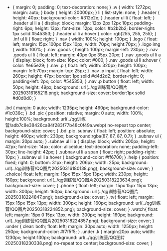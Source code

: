 * {
    margin: 0;
    padding: 0;
    text-decoration: none;
}
.w {
    width: 1272px;
    margin: auto;
}
body {
    height: 20000px;
}
li {
    list-style: none;
}
.header {
    height: 40px;
    background-color: #312e2e;
}
.header ul li {
    float: left;
}
.header ul li a {
    display: block;
    margin: 12px 2px 12px 10px;
    padding-right: 6px;
    height: 13px;
    font-size: 12px;
    color: #b2b2b2;
    border-right: 1px solid #545353;
}
.header ul li a:hover {
    color: rgb(255, 255, 255);
}
.inf ul li {
    float: right;
}
.nav {
    width: 100%;
    height: 100px;
}
.logo {
    float: left;
    margin: 15px 100px 15px 10px;
    width: 70px;
    height:70px;
}
.logo img {
    width: 100%;
}
.nav .goods {
   height: 100px;
   margin-left: 230px;
}
.nav .goods ul li {
    float: left;
    margin: 40px 0px 35px 20px;
}
.nav .goods ul li a {
    display: block;
    font-size: 16px;
    color: #000;
}
.nav .goods ul li a:hover {
color: #e65e29;
}
.nav .p {
    float: left;
    width: 320px;
    height: 100px;
    margin-left:70px;
    margin-top: 25px;
}
.nav .p input {
    float: left;
    width: 260px;
    height: 47px;
    border: 1px solid #d4d2d2;
    border-right: 0;
    padding-left: 2px;
    color: #545353;
}
.nav .p button {
    float: left;
    width: 50px;
    height: 49px;
    background: url(../qg训练营/QQ图片20250316165218.png);
    background-size: cover;
    border:1px solid #d0d0d0;
} 

.bd {
    margin: 0 auto;
    width: 1235px;
    height: 460px;
  background-color: #1c036c;
}
.bd .pic {
    position: relative;
    margin: 0 auto;
    width: 100%;
    height:100%;
    background: url(../qg训练营/adb7c8e38426ca84f283f77b48c0f49a.webp) no-repeat top center;
    background-size: cover;
}
.bd .pic .subnav {
    float: left;
    position: absolute;
    height: 460px;
    width: 230px;
    background:rgba(87, 87, 87, 0.7);
}
.subnav ul {
    margin: 20px auto;
}
.subnav ul li a {
    display: block;
    width: 200px;
    height: 42px;
    font-size: 14px;
    color: aliceblue;
    text-decoration: none;
    padding-left: 30px;
    line-height: 42px;
}
.subnav ul li a span {
    float: right;
    padding-right: 10px;
}
.subnav ul li a:hover {
    background-color: #ff6700;
}
.help {
    position: fixed;
    right: 0;
    bottom: 31px;
    height: 206px;
    width: 25px;
    background: url(../qg训练营/QQ图片20250316180138.png);
    background-size: cover;
}
.choice{
   float: left;
   margin: 15px 15px 15px 13px; 
   width: 230px;
   height: 160px;
   background: url(../qg训练营/QQ图片20250318223634.png);
   background-size: cover;
}
.phone {
    float: left;
   margin: 15px 15px 15px 13px; 
    width: 300px;
    height: 160px;
    background: url(../qg训练营/QQ图片20250318224847.png);
    background-size: cover;
}
.tv{
    float: left;
    margin: 15px 15px 15px 13px; 
    width: 300px;
    height: 160px;
    background: url(../qg训练营/QQ图片20250318224852.png);
    background-size: cover;
}
.watch{
    float: left;
    margin: 15px 0 15px 13px; 
    width: 300px;
    height: 160px;
    background: url(../qg训练营/QQ图片20250318224857.png);
    background-size: cover;
}
.under {
    clear: both;
    float: left;
    margin: 30px auto;
    width: 1250px;
    height: 250px;
  background-color: #f7f5f5;
}
.under .k {
    margin:20px auto;
    width: 1230px;
    height:130px;
    background: url(../qg训练营/QQ图片20250318230338.png) no-repeat top center;
    background-size: cover;
}
